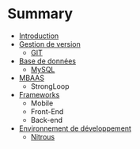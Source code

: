 # Summary

* [Introduction](README.md)
* [Gestion de version](version-control/README.md)
   * [GIT](version-control/git.md)
* [Base de données](db/README.md)
   * [MySQL](db/mysql.md)
* [MBAAS](mbaas/README.md)
   * StrongLoop
* [Frameworks](dev-frameworks/README.md)
   * Mobile
   * Front-End
   * Back-end
* [Environnement de développement](dev-env/README.md)
   * [Nitrous](dev-env/nitrous.md)

